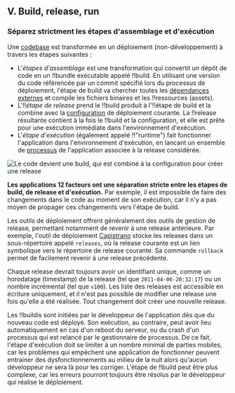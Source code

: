 ## V. Build, release, run
### Séparez strictment les étapes d'assemblage et d'exécution

Une [codebase](./codebase) est transformée en un déploiement (non-développement) à travers les étapes suivantes :

* L'*étapes d'assemblage*  est une transformation qui convertit un dépôt de code en un !!bundle exécutable appelé !!build. En utilisant une version du code référencée par un commit spécifié lors du processus de déploiement, l'étape de build va chercher toutes les [dépendances externes](./dependencies) et compile les fichiers binaires et les !!ressources (assets).
* L'!!*étape de release* prend le !!build produit à l'!!étape de build et la combine avec la [configuration](./config) de déploiement courante. La !!release résultante contient à la fois le !!build et la configuration, et elle est prête pour une exécution immédiate dans l'environnement d'exécution.
* L'*étape d'exécution* (également appelé !!"runtime") fait fonctionner l'application dans l'environnement d'exécution, en lancant un ensemble de [processus](./processes) de l'application associée à la release considérée.

![Le code devient une build, qui est combiné à la configuration pour créer une release](/images/release.png)

**Les applications 12 facteurs ont une séparation stricte entre les étapes de build, de release et d'exécution.** Par exemple, il est impossible de faire des changements dans le code au moment de son exécution, car il n'y a pas moyen de propager ces changements vers l'étape de build.

Les outils de déploiement offrent généralement des outils de gestion de release, permettant notamment de revenir à une release antérieure. Par exemple, l'outil de déploiement [Capistrano](https://github.com/capistrano/capistrano/wiki) stocke les releases dans un sous-répertoire appelé `releases`, où la release courante est un lien symbolique vers le répertoire de release courante. Sa commande `rollback` permet de facilement revenir à une release précédente.

Chaque release devrait toujours avoir un identifiant unique, comme un horodatage (timestamp) de la release (tel que `2011-04-06-20:32:17`) ou un nombre incrémental (tel que `v100`). Les liste des releases est accessible en écriture uniquement, et il n'est pas possible de modifier une release une fois qu'elle a été réalisée. Tout changement doit créer une nouvelle release.

Les !!buildis sont initiées par le développeur de l'application dès que du nouveau code est déployé. Son exécution, au contraire, peut avoir lieu automatiquement en cas d'un reboot du serveur, ou du crash d'un processus qui est relancé par le gestionnaire de processus. De ce fait, l'étape d'exécution doit se limiter à un nombre minimal de parties mobiles, car les problèmes qui empêchent une application de fonctionner peuvent entrainer des dysfonctionnements au milieu de la nuit alors qu'aucun développeur ne sera là pour les corriger. L'étape de !!build peut être plus complexe, car les erreurs pourront toujours être résolus par le développeur qui réalise le déploiement.

